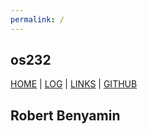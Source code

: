 ```yaml
---
permalink: /
---
```

## os232
[HOME](.) | [LOG](TXT/mylog.txt) | [LINKS](LINKS/) | [GITHUB](https://github.com/RobertBenyamin/os232)
## Robert Benyamin
